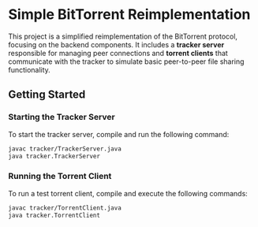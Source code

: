 # Simple BitTorrent Reimplementation 

This project is a simplified reimplementation of the BitTorrent protocol, focusing on the backend components. It includes a **tracker server** responsible for managing peer connections and **torrent clients** that communicate with the tracker to simulate basic peer-to-peer file sharing functionality.

## Getting Started

### Starting the Tracker Server

To start the tracker server, compile and run the following command:

```sh
javac tracker/TrackerServer.java
java tracker.TrackerServer
```

### Running the Torrent Client

To run a test torrent client, compile and execute the following commands:

```sh
javac tracker/TorrentClient.java
java tracker.TorrentClient
```
